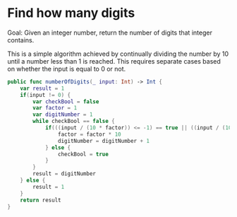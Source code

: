 #  Find how many digits

Goal: Given an integer number, return the number of digits that integer contains.

This is a simple algorithm achieved by continually dividing the number by 10 until a number less than 1 is reached. This requires separate cases based on whether the input is equal to 0 or not.

```swift
public func numberOfDigits(_ input: Int) -> Int {
    var result = 1
    if(input != 0) {
        var checkBool = false
        var factor = 1
        var digitNumber = 1
        while checkBool == false {
            if(((input / (10 * factor)) <= -1) == true || ((input / (10 * factor)) >= 1) == true) {
                factor = factor * 10
                digitNumber = digitNumber + 1
            } else {
                checkBool = true
            }
        }
        result = digitNumber
    } else {
        result = 1
    }
    return result
}
```
